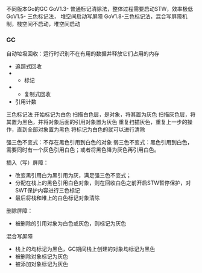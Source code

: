不同版本Go的GC
GoV1.3- 普通标记清除法，整体过程需要启动STW，效率极低
GoV1.5- 三色标记法， 堆空间启动写屏障
GoV1.8-三色标记法，混合写屏障机制，栈空间不启动，堆空间启动
### GC
自动垃圾回收：运行时识别不在有用的数据并释放它们占用的内存
- 追踪式回收
- - 标记
- - 复制式回收
- 引用计数

三色标记法
开始标记为白色
扫描白色层，是对象，将其置为灰色
扫描灰色层，将其置为黑色，并将对象后面的引用对象置为灰色
重复扫描灰色，重复上一步的操作，直到全部对象置为黑色
将标记为白色的就可以进行清除

强三色不变式：不存在黑色引用到白色的对象
弱三色不变式：黑色引用到白色，需要同时有一个灰色引用白色；或者将黑色降为灰色再引用白色。

插入（写）屏障：
- 改变黑引用白为黑引用为灰，满足强三色不变式；
- 分配在栈上的黑色引用白色对象，则在回收白色之前开启STW暂停保护，对SWT保护内容进行三色标记
- 最后将栈和堆上的白色标记对象清除

删除屏障：
- 被删除的引用对象为白色或灰色，则标记为灰色

混合写屏障
- 栈上的均标记为黑色，GC期间栈上创建的对象均标记为黑色
- 被删除对象标记为灰色
- 被添加对象标记为灰色